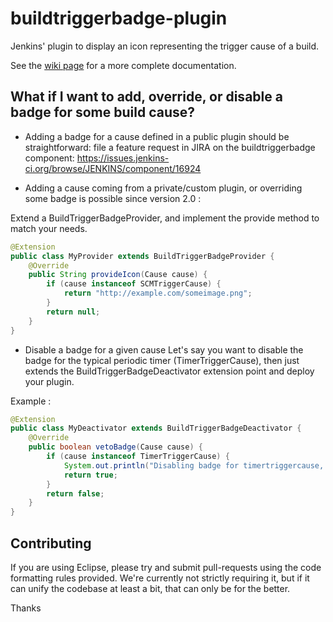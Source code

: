 buildtriggerbadge-plugin
========================

Jenkins' plugin to display an icon representing the trigger cause of a build.

See the [wiki page](https://wiki.jenkins-ci.org/display/JENKINS/Build+Trigger+Badge+Plugin) 
for a more complete documentation.

What if I want to add, override, or disable a badge for some build cause? 
-------------------------------------------------------------------------

* Adding a badge for a cause defined in a public plugin should be straightforward: file a feature request in JIRA
  on the buildtriggerbadge component: https://issues.jenkins-ci.org/browse/JENKINS/component/16924

* Adding a cause coming from a private/custom plugin, or overriding some badge is possible since version 2.0 :
  
Extend a BuildTriggerBadgeProvider, and implement the provide method to match your needs. 

```java
@Extension
public class MyProvider extends BuildTriggerBadgeProvider {
	@Override
	public String provideIcon(Cause cause) {
		if (cause instanceof SCMTriggerCause) {
			return "http://example.com/someimage.png";
		}
		return null;
	}
}
```

* Disable a badge for a given cause
Let's say you want to disable the badge for the typical periodic timer (TimerTriggerCause), then just extends the 
BuildTriggerBadgeDeactivator extension point and deploy your plugin.

Example :

```java
@Extension
public class MyDeactivator extends BuildTriggerBadgeDeactivator {
	@Override
	public boolean vetoBadge(Cause cause) {
		if (cause instanceof TimerTriggerCause) {
			System.out.println("Disabling badge for timertriggercause, yay!!");
			return true;
		}
		return false;
	}
}
```

Contributing
------------
If you are using Eclipse, please try and submit pull-requests using the code formatting rules provided.
We're currently not strictly requiring it, but if it can unify the codebase at least a bit, that can only be for 
the better.

Thanks